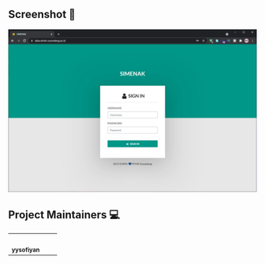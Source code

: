 ## Screenshot 📸

![ss](ss/Screenshot%202021-09-03%20161824.jpg)

## Project Maintainers 💻

<table>
  <tr>
    <td align="center"><a href="https://github.com/yysofiyan"><img src="https://avatars.githubusercontent.com/u/34052001?v=4" width="100px;" alt=""/><br /><sub><b>yysofiyan</b></sub></a></td>
    <td align="center"><a href=""><img src="https://img.shields.io/website-up-down-green-red/https/data.stmik-sumedang.ac.id.svg"
    width="90px;" alt=""/><br /><sub><b></b></sub></a></td>
    <td align="center"><a href=""><img src="https://img.shields.io/badge/Maintained%3F-yes-green.svg"width="100px;" alt=""/><br /><sub><b></b></sub></a></td>